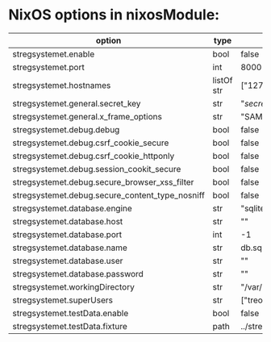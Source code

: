 # NixOS options in nixosModule:

| option                                          | type       | default                               |
|-------------------------------------------------|------------|---------------------------------------|
| stregsystemet.enable                            | bool       | false                                 |
| stregsystemet.port                              | int        | 8000                                  |
| stregsystemet.hostnames                         | listOf str | ["127.0.0.1" "localhost"]             |
| stregsystemet.general.secret_key                | str        | "_secret_"                            |
| stregsystemet.general.x_frame_options           | str        | "SAMEORIGIN"                          |
| stregsystemet.debug.debug                       | bool       | false                                 |
| stregsystemet.debug.csrf_cookie_secure          | bool       | false                                 |
| stregsystemet.debug.csrf_cookie_httponly        | bool       | false                                 |
| stregsystemet.debug.session_cookit_secure       | bool       | false                                 |
| stregsystemet.debug.secure_browser_xss_filter   | bool       | false                                 |
| stregsystemet.debug.secure_content_type_nosniff | bool       | false                                 |
| stregsystemet.database.engine                   | str        | "sqlite"                              |
| stregsystemet.database.host                     | str        | ""                                    |
| stregsystemet.database.port                     | int        | -1                                    |
| stregsystemet.database.name                     | str        | db.sqlite3                            |
| stregsystemet.database.user                     | str        | ""                                    |
| stregsystemet.database.password                 | str        | ""                                    |
| stregsystemet.workingDirectory                  | str        | "/var/run/stregsystemet"              |
| stregsystemet.superUsers                        | str        | ["treo"]                              |
| stregsystemet.testData.enable                   | bool       | false                                 |
| stregsystemet.testData.fixture                  | path       | ../stregsystem/fixtures/testdata.json |
